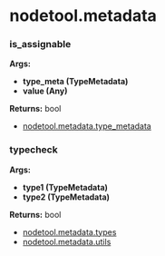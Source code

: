 # nodetool.metadata

### is_assignable

**Args:**
- **type_meta (TypeMetadata)**
- **value (Any)**

**Returns:** bool

- [nodetool.metadata.type_metadata](metadata/type_metadata.md)
### typecheck

**Args:**
- **type1 (TypeMetadata)**
- **type2 (TypeMetadata)**

**Returns:** bool

- [nodetool.metadata.types](metadata/types.md)
- [nodetool.metadata.utils](metadata/utils.md)
